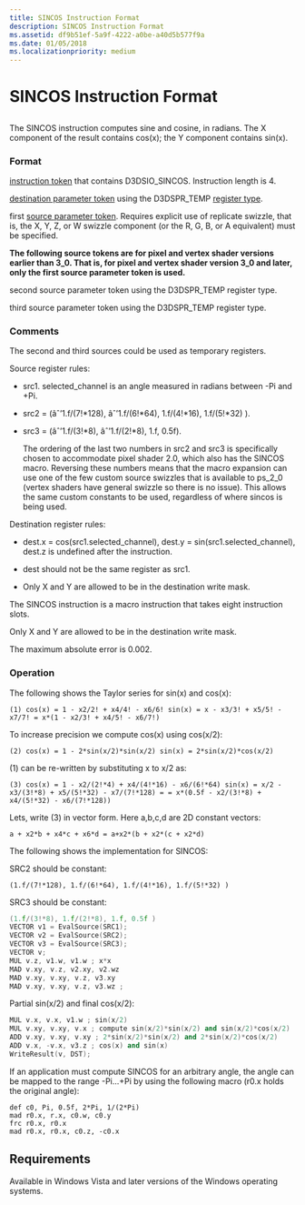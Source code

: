 ```yaml
---
title: SINCOS Instruction Format
description: SINCOS Instruction Format
ms.assetid: df9b51ef-5a9f-4222-a0be-a40d5b577f9a
ms.date: 01/05/2018
ms.localizationpriority: medium
---
```


# SINCOS Instruction Format


## <span id="ddk_sincos_instruction_gg"></span><span id="DDK_SINCOS_INSTRUCTION_GG"></span>


The SINCOS instruction computes sine and cosine, in radians. The X component of the result contains cos(x); the Y component contains sin(x).

### <span id="format"></span><span id="FORMAT"></span>Format

[instruction token](instruction-token.md) that contains D3DSIO\_SINCOS. Instruction length is 4.

[destination parameter token](destination-parameter-token.md) using the D3DSPR\_TEMP [register type](https://msdn.microsoft.com/library/windows/hardware/ff569707).

first [source parameter token](source-parameter-token.md). Requires explicit use of replicate swizzle, that is, the X, Y, Z, or W swizzle component (or the R, G, B, or A equivalent) must be specified.

**The following source tokens are for pixel and vertex shader versions earlier than 3\_0. That is, for pixel and vertex shader version 3\_0 and later, only the first source parameter token is used.**

second source parameter token using the D3DSPR\_TEMP register type.

third source parameter token using the D3DSPR\_TEMP register type.

### <span id="comments"></span><span id="COMMENTS"></span>Comments

The second and third sources could be used as temporary registers.

Source register rules:

-   src1. selected\_channel is an angle measured in radians between -Pi and +Pi.

-   src2 = (âˆ’1.f/(7!\*128), âˆ’1.f/(6!\*64), 1.f/(4!\*16), 1.f/(5!\*32) ).

-   src3 = (âˆ’1.f/(3!\*8), âˆ’1.f/(2!\*8), 1.f, 0.5f).

    The ordering of the last two numbers in src2 and src3 is specifically chosen to accommodate pixel shader 2.0, which also has the SINCOS macro. Reversing these numbers means that the macro expansion can use one of the few custom source swizzles that is available to ps\_2\_0 (vertex shaders have general swizzle so there is no issue). This allows the same custom constants to be used, regardless of where sincos is being used.

Destination register rules:

-   dest.x = cos(src1.selected\_channel), dest.y = sin(src1.selected\_channel), dest.z is undefined after the instruction.

-   dest should not be the same register as src1.

-   Only X and Y are allowed to be in the destination write mask.

The SINCOS instruction is a macro instruction that takes eight instruction slots.

Only X and Y are allowed to be in the destination write mask.

The maximum absolute error is 0.002.

### <span id="operation"></span><span id="OPERATION"></span>Operation

The following shows the Taylor series for sin(x) and cos(x):


`(1) cos(x) = 1 - x2/2! + x4/4! - x6/6!
sin(x) = x - x3/3! + x5/5! - x7/7! = x*(1 - x2/3! + x4/5! - x6/7!)`

To increase precision we compute cos(x) using cos(x/2):

`(2) cos(x) = 1 - 2*sin(x/2)*sin(x/2)
sin(x) = 2*sin(x/2)*cos(x/2)`

(1) can be re-written by substituting x to x/2 as:

`(3) cos(x) = 1 - x2/(2!*4) + x4/(4!*16) - x6/(6!*64)
sin(x) = x/2 - x3/(3!*8) + x5/(5!*32) - x7/(7!*128) =
= x*(0.5f - x2/(3!*8) + x4/(5!*32) - x6/(7!*128))`

Lets, write (3) in vector form. Here a,b,c,d are 2D constant vectors:

`a + x2*b + x4*c + x6*d = a+x2*(b + x2*(c + x2*d)`


The following shows the implementation for SINCOS:


SRC2 should be constant:

`(1.f/(7!*128), 1.f/(6!*64), 1.f/(4!*16), 1.f/(5!*32) )`

SRC3 should be constant:

```cpp
(1.f/(3!*8), 1.f/(2!*8), 1.f, 0.5f )
VECTOR v1 = EvalSource(SRC1);
VECTOR v2 = EvalSource(SRC2);
VECTOR v3 = EvalSource(SRC3);
VECTOR v;
MUL v.z, v1.w, v1.w ; x*x
MAD v.xy, v.z, v2.xy, v2.wz
MAD v.xy, v.xy, v.z, v3.xy
MAD v.xy, v.xy, v.z, v3.wz ; 
```

Partial sin(x/2) and final cos(x/2):

```cpp
MUL v.x, v.x, v1.w ; sin(x/2)
MUL v.xy, v.xy, v.x ; compute sin(x/2)*sin(x/2) and sin(x/2)*cos(x/2)
ADD v.xy, v.xy, v.xy ; 2*sin(x/2)*sin(x/2) and 2*sin(x/2)*cos(x/2)
ADD v.x, -v.x, v3.z ; cos(x) and sin(x)
WriteResult(v, DST);
```

If an application must compute SINCOS for an arbitrary angle, the angle can be mapped to the range -Pi...+Pi by using the following macro (r0.x holds the original angle):

```macro
def c0, Pi, 0.5f, 2*Pi, 1/(2*Pi)
mad r0.x, r.x, c0.w, c0.y
frc r0.x, r0.x
mad r0.x, r0.x, c0.z, -c0.x
```

## <span id="Requirements"></span><span id="requirements"></span><span id="REQUIREMENTS"></span>Requirements


Available in Windows Vista and later versions of the Windows operating systems.

 

 





